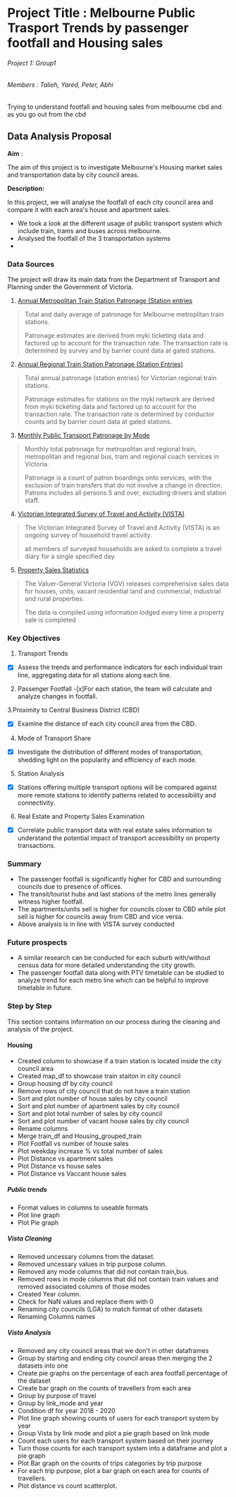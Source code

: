 

# Project Title :  Melbourne Public Trasport Trends by passenger footfall and Housing sales 

###### Project 1: Group1

###### Members : Talieh, Yared, Peter, Abhi

Trying to understand footfall and housing sales from melbouurne cbd and as you go out from the cbd  

## Data Analysis Proposal 

**Aim** : 

The aim of this project is to investigate Melbourne's Housing market sales and transportation data by city council areas.

**Description:**

In this project, we will analyse the footfall of each city council area and compare it with each area's house and apartment sales. 

* We took a look at the different usage of public transport system which include train, trams and buses across melbourne. 
* Analysed the footfall of the 3 transportation systems 
*
### Data Sources

The project will draw its main data from the Department of Transport and Planning under the Government of Victoria.

1. [Annual Metropolitan Train Station Patronage (Station entries](https://discover.data.vic.gov.au/dataset/annual-metropolitan-train-station-patronage-station-entries)
>Total and daily average of patronage for Melbourne metroplitan train stations.
>
>Patronage estimates are derived from myki ticketing data and factored up to account for the transaction rate. The transaction rate is determined by survey and by barrier count data at gated stations.
2. [Annual Regional Train Station Patronage (Station Entries)](https://discover.data.vic.gov.au/dataset/annual-regional-train-patronage-station-entries)
>Total annual patronage (station entries) for Victorian regional train stations.
>
>Patronage estimates for stations on the myki network are derived from myki ticketing data and factored up to account for the transaction rate. The transaction rate is determined by conductor counts and by barrier count data at gated stations.
3. [Monthly Public Transport Patronage by Mode](https://discover.data.vic.gov.au/dataset/monthly-public-transport-patronage-by-mode)
>Monthly total patronage for metropolitan and regional train, metropolitan and regional bus, tram and regional coach services in Victoria.
>
>Patronage is a count of patron boardings onto services, with the exclusion of train transfers that do not involve a change in direction. Patrons includes all persons 5 and over, excluding drivers and station staff.
4. [Victorian Integrated Survey of Travel and Activity (VISTA)](https://discover.data.vic.gov.au/dataset/victorian-integrated-survey-of-travel-and-activity)
>The Victorian Integrated Survey of Travel and Activity (VISTA) is an ongoing survey of household travel activity.
>
>all members of surveyed households are asked to complete a travel diary for a single specified day.
5. [Property Sales Statistics](https://www.land.vic.gov.au/valuations/resources-and-reports/property-sales-statistics)
>The Valuer-General Victoria (VGV) releases comprehensive sales data for houses, units, vacant residential land and commercial, industrial and rural properties.
>
>The data is compiled using information lodged every time a property sale is completed

### Key Objectives

1. Transport Trends 
-[x] Assess the trends and performance indicators for each individual train line, aggregating data for all stations along each line.

2. Passenger Footfall 
-[x]For each station, the team will calculate and analyze changes in footfall.

3.Proximity to Central Business District (CBD) 
-[x] Examine the distance of each city council area from the CBD.


4. Mode of Transport Share
-[x] Investigate the distribution of different modes of transportation, shedding light on the popularity and efficiency of each mode.

5. Station Analysis
-[x] Stations offering multiple transport options will be compared against more remote stations to identify patterns related to accessibility and connectivity.

6. Real Estate and Property Sales Examination
-[x] Correlate public transport data with real estate sales information to understand the potential impact of transport accessibility on property transactions.


### Summary

* The passenger footfall is significantly higher for CBD and surrounding councils due to presence of offices. 
* The transit/tourist hubs and last stations of the metro lines generally witness higher footfall.
* The apartments/units sell is higher for councils closer to CBD while plot sell is higher for councils away from CBD and vice versa.
* Above analysis is in line with VISTA survey conducted

### Future prospects 

* A similar research can be conducted for each suburb with/without census data for more detailed understanding the city growth.
* The passenger footfall data along with PTV timetable can be studied to analyze trend for each metro line which can be helpful to improve timetable in future.

### Step by Step 
This section contains information on our process during the cleaning and analysis of the project.

#### Housing 
- Created column to showcase if a train station is located inside the city council area
- Created map_df to showcase train staiton in city council
- Group housing df by city council 
- Remove rows of city council that do not have a train station
- Sort and plot number of house sales by city council
- Sort and plot number of apartment sales by city council
- Sort and plot total number of sales by city council
- Sort and plot number of vacant house sales by city council
- Rename columns
- Merge train_df and Housing_grouped_train
- Plot Footfall vs number of house sales 
- Plot weekday increase % vs total number of sales
- Plot Distance vs apartment sales 
- Plot Distance vs house sales
- Plot Distance vs Vaccant house sales

##### Public trends 
- Format values in columns to useable formats
- Plot line graph
- Plot Pie graph

##### Vista Cleaning
- Removed uncessary columns from the dataset.
- Removed uncessary values in trip purpose column.
- Removed any mode columns that did not contain train,bus.
- Removed rows in mode columns that did not contain train values and removed associated columns of those modes
- Created Year column.
- Check for NaN values and replace them with 0
- Renaming city councils (LGA) to match format of other datasets
- Renaming Columns names

##### Vista Analysis
- Removed any city council areas that we don't in other dataframes
- Group by starting and ending city council areas then merging the 2 datasets into one
- Create pie graphs on the percentage of each area footfall percentage of the dataset 
- Create bar graph on the counts of travellers from each area
- Group by purpose of travel
- Group by link_mode and year 
- Condition df for year 2018 - 2020
- Plot line graph showing counts of users for each transport system by year
- Group Vista by link mode and plot a pie graph based on link mode
- Count each users for each transport system based on their journey
- Turn those counts for each transport system into a dataframe and plot a pie graph
- Plot Bar graph on the counts of trips categories by trip purpose
- For each trip purpose, plot a bar graph on each area for counts of travellers. 
- Plot distance vs count scatterplot.
